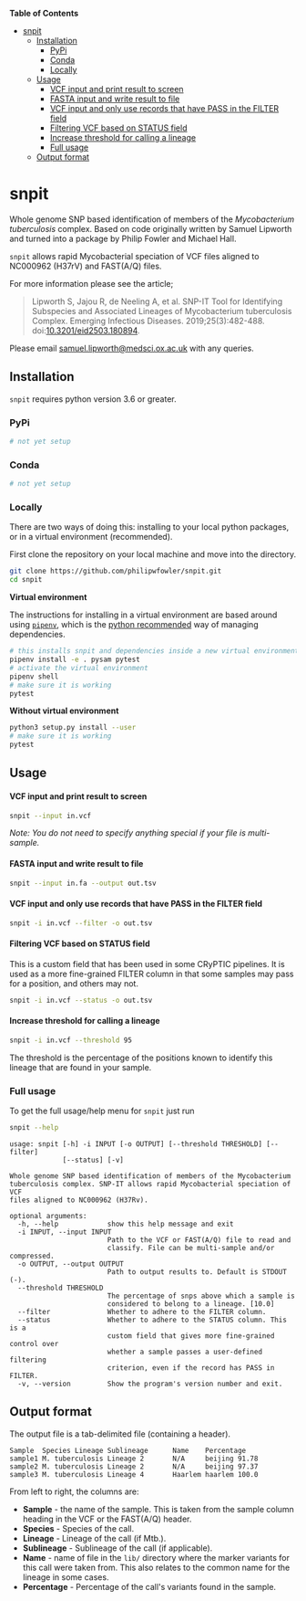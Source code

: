 <!-- START doctoc generated TOC please keep comment here to allow auto update -->
<!-- DON'T EDIT THIS SECTION, INSTEAD RE-RUN doctoc TO UPDATE -->
**Table of Contents**

- [snpit](#snpit)
  - [Installation](#installation)
    - [PyPi](#pypi)
    - [Conda](#conda)
    - [Locally](#locally)
  - [Usage](#usage)
      - [VCF input and print result to screen](#vcf-input-and-print-result-to-screen)
      - [FASTA input and write result to file](#fasta-input-and-write-result-to-file)
      - [VCF input and only use records that have PASS in the FILTER field](#vcf-input-and-only-use-records-that-have-pass-in-the-filter-field)
      - [Filtering VCF based on STATUS field](#filtering-vcf-based-on-status-field)
      - [Increase threshold for calling a lineage](#increase-threshold-for-calling-a-lineage)
    - [Full usage](#full-usage)
  - [Output format](#output-format)

<!-- END doctoc generated TOC please keep comment here to allow auto update -->

# snpit

Whole genome SNP based identification of members of the *Mycobacterium tuberculosis* complex. Based on code originally written by Samuel Lipworth and turned into a package by Philip Fowler and Michael Hall.

`snpit` allows rapid Mycobacterial speciation of VCF files aligned to NC000962 (H37rV) and FAST(A/Q) files.

For more information please see the article;

> Lipworth S, Jajou R, de Neeling A, et al. SNP-IT Tool for Identifying Subspecies and Associated Lineages of Mycobacterium tuberculosis Complex. Emerging Infectious Diseases. 2019;25(3):482-488. doi:[10.3201/eid2503.180894](http://dx.doi.org/10.3201/eid2503.180894).

Please email <samuel.lipworth@medsci.ox.ac.uk> with any queries.

## Installation

`snpit` requires python version 3.6 or greater.

### PyPi

```bash
# not yet setup
```

### Conda

```bash
# not yet setup
```

### Locally

There are two ways of doing this: installing to your local python packages, or in a virtual environment (recommended).

First clone the repository on your local machine and move into the directory.

```bash
git clone https://github.com/philipwfowler/snpit.git
cd snpit
```

**Virtual environment**

The instructions for installing in a virtual environment are based around using [`pipenv`](https://pipenv.readthedocs.io/en/latest/), 
which is the [python recommended](https://packaging.python.org/tutorials/managing-dependencies/#managing-dependencies) way of managing dependencies.  

```bash
# this installs snpit and dependencies inside a new virtual environment
pipenv install -e . pysam pytest
# activate the virtual environment
pipenv shell
# make sure it is working
pytest
```

**Without virtual environment**

```bash
python3 setup.py install --user
# make sure it is working
pytest
```

## Usage

#### VCF input and print result to screen

```bash
snpit --input in.vcf
```
*Note: You do not need to specify anything special if your file is multi-sample.*
#### FASTA input and write result to file

```bash
snpit --input in.fa --output out.tsv
```

#### VCF input and only use records that have PASS in the FILTER field

```bash
snpit -i in.vcf --filter -o out.tsv
```

#### Filtering VCF based on STATUS field

This is a custom field that has been used in some CRyPTIC pipelines. It is used as a more 
fine-grained FILTER column in that some samples may pass for a position, and others may 
not.

```bash
snpit -i in.vcf --status -o out.tsv
```

#### Increase threshold for calling a lineage

```bash
snpit -i in.vcf --threshold 95
```
The threshold is the percentage of the positions known to identify this lineage that are 
found in your sample.

### Full usage

To get the full usage/help menu for `snpit` just run 

```bash
snpit --help
```

```
usage: snpit [-h] -i INPUT [-o OUTPUT] [--threshold THRESHOLD] [--filter]
             [--status] [-v]

Whole genome SNP based identification of members of the Mycobacterium
tuberculosis complex. SNP-IT allows rapid Mycobacterial speciation of VCF
files aligned to NC000962 (H37Rv).

optional arguments:
  -h, --help            show this help message and exit
  -i INPUT, --input INPUT
                        Path to the VCF or FAST(A/Q) file to read and
                        classify. File can be multi-sample and/or compressed.
  -o OUTPUT, --output OUTPUT
                        Path to output results to. Default is STDOUT (-).
  --threshold THRESHOLD
                        The percentage of snps above which a sample is
                        considered to belong to a lineage. [10.0]
  --filter              Whether to adhere to the FILTER column.
  --status              Whether to adhere to the STATUS column. This is a
                        custom field that gives more fine-grained control over
                        whether a sample passes a user-defined filtering
                        criterion, even if the record has PASS in FILTER.
  -v, --version         Show the program's version number and exit.
```

## Output format

The output file is a tab-delimited file (containing a header).

```tsv
Sample  Species Lineage Sublineage      Name    Percentage
sample1 M. tuberculosis Lineage 2       N/A     beijing 91.78
sample2 M. tuberculosis Lineage 2       N/A     beijing 97.37
sample3 M. tuberculosis Lineage 4       Haarlem haarlem 100.0
```

From left to right, the columns are:
* **Sample** - the name of the sample. This is taken from the sample column heading in the VCF or the FAST(A/Q) header.
* **Species** - Species of the call.
* **Lineage** - Lineage of the call (if Mtb.).
* **Sublineage** - Sublineage of the call (if applicable).
* **Name** - name of file in the `lib/` directory where the marker variants for this call were taken from. This also relates to the common name for the lineage in some cases.
* **Percentage** - Percentage of the call's variants found in the sample.